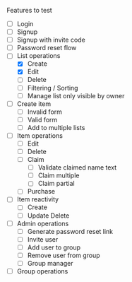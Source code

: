 Features to test
- [ ] Login
- [ ] Signup
- [ ] Signup with invite code
- [ ] Password reset flow
- [ ] List operations
  - [x] Create
  - [x] Edit
  - [ ] Delete
  - [ ] Filtering / Sorting
  - [ ] Manage list only visible by owner
- [ ] Create item
  - [ ] Invalid form
  - [ ] Valid form
  - [ ] Add to multiple lists
- [ ] Item operations
  - [ ] Edit
  - [ ] Delete
  - [ ] Claim
    - [ ] Validate claimed name text
    - [ ] Claim multiple
    - [ ] Claim partial
  - [ ] Purchase
- [ ] Item reactivity
  - [ ] Create
  - [ ] Update Delete
- [ ] Admin operations
  - [ ] Generate password reset link
  - [ ] Invite user
  - [ ] Add user to group
  - [ ] Remove user from group
  - [ ] Group manager
- [ ] Group operations
